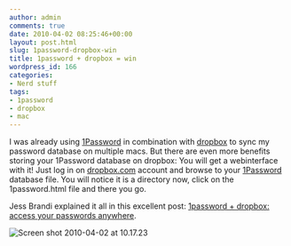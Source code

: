```yaml
---
author: admin
comments: true
date: 2010-04-02 08:25:46+00:00
layout: post.html
slug: 1password-dropbox-win
title: 1password + dropbox = win
wordpress_id: 166
categories:
- Nerd stuff
tags:
- 1password
- dropbox
- mac
---
```


I was already using [1Password](http://www.1password.com) in combination with [dropbox](https://www.dropbox.com/referrals/NTEyNDQxOQ) to sync my password database on multiple macs. But there are even more benefits storing your 1Password database on dropbox: You will get a webinterface with it! Just log in on [dropbox.com](https://www.dropbox.com/referrals/NTEyNDQxOQ) account and browse to your [1Password](http://www.1password.com) database file. You will notice it is a directory now, click on the 1password.html file and there you go.

<!-- more -->

Jess Brandi explained it all in this excellent post: [1password + dropbox: access your passwords anywhere](http://jessbrandi.com/post/208691433/1password-dropbox-access-your-passwords-anywhere).

![Screen shot 2010-04-02 at 10.17.23](http://www.wllnr.nl/wp-content/uploads/2010/04/Screen-shot-2010-04-02-at-10.17.23-.png)
